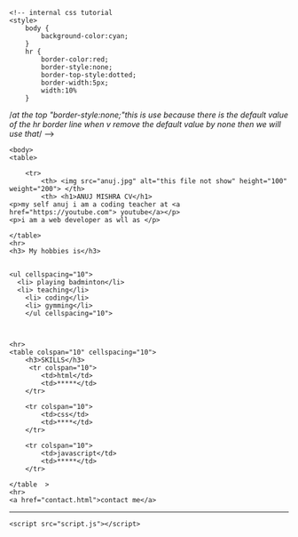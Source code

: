 
<!DOCTYPE html>
<html>

<head>
  <meta charset="utf-8">
  <meta name="viewport" content="width=device-width">
  <title>replit</title>
 <link href="style.css" rel="stylesheet" type="text/css" />

	
	<!-- internal css tutorial
	<style>
		body {
			background-color:cyan;
		}
		hr {
			border-color:red;
			border-style:none; 
			border-top-style:dotted;
			border-width:5px;
			width:10%
		}
/*at the top "border-style:none;"this is use
		because there is the default value of the hr border line when v remove the default value by none then we will use that*/
	</style>-->

	
</head>

<!--<body style="background-color:cyan;">-->
	<body>
	<table>
	
		<tr>
			<th> <img src="anuj.jpg" alt="this file not show" height="100" weight="200"> </th>
			<th> <h1>ANUJ MISHRA CV</h1>
	<p>my self anuj i am a coding teacher at <a href="https://youtube.com"> youtube</a></p>
	<p>i am a web developer as wll as </p>
 </th>
		</tr>
	
	</table>
	<hr>
	<h3> My hobbies is</h3>

		
	<ul cellspacing="10">
	  <li> playing badminton</li>
	  <li> teaching</li>
		<li> coding</li>
		<li> gymming</li>
		</ul cellspacing="10">


		
	<hr>
	<table colspan="10" cellspacing="10">
		<h3>SKILLS</h3>
		 <tr colspan="10">
			<td>html</td>
			<td>*****</td>
		</tr> 
		
		<tr colspan="10">
			<td>css</td>
			<td>****</td>
		</tr>
		
		<tr colspan="10">
			<td>javascript</td>
			<td>*****</td>
		</tr>
																														 </table  >
	<hr>
	<a href="contact.html">contact me</a>
	
<hr>
<!--
<table>
    <caption>US PRICE and INDIAN PRICE</caption>
    <tr>
        <td> </td>
        <th scope="col" class="US" colspan="2">US PRICE</th>
        <th scope="col" class="INDIAN">INDIAN PRICE</th>
    </tr>
    <tr>
        <th scope="row">MANGO</th>
        <td>10$</td>
        <td >20RS</td>
    </tr>
    <tr>
        <th scope="row">LICHI</th>
        <td>30$</td>
        <td >50RS</td>
    </tr>
</table>
	-->

	
	<script src="script.js"></script>

 <!--
  This script places a badge on your repl's full-browser view back to your repl's cover
  page. Try various colors for the theme: dark, light, red, orange, yellow, lime, green,
  teal, blue, blurple, magenta, pink!
  -->
  <script src="https://replit.com/public/js/replit-badge.js" theme="blue" defer></script> 
</body>

</html>
